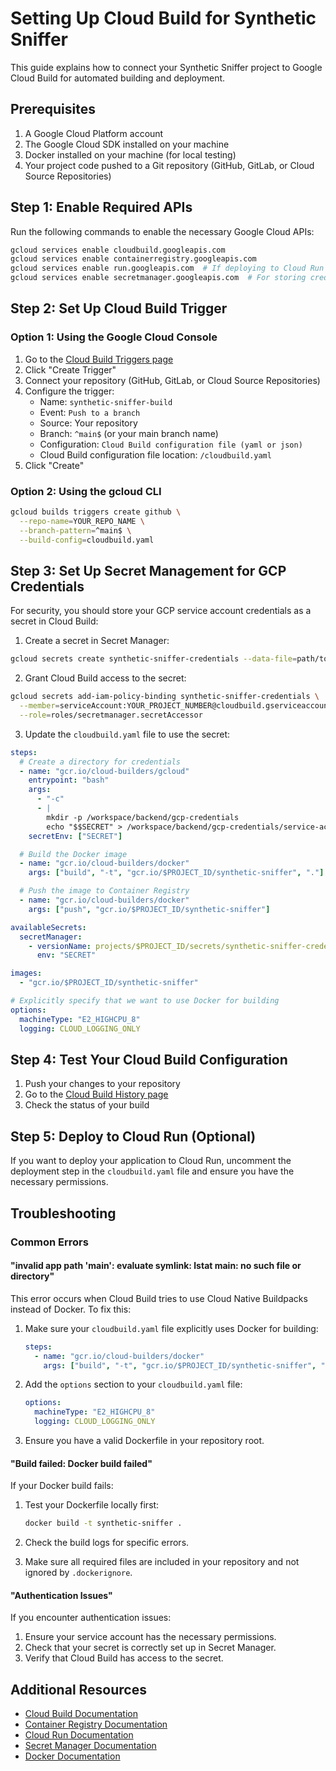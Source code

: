 # Setting Up Cloud Build for Synthetic Sniffer

This guide explains how to connect your Synthetic Sniffer project to Google Cloud Build for automated building and deployment.

## Prerequisites

1. A Google Cloud Platform account
2. The Google Cloud SDK installed on your machine
3. Docker installed on your machine (for local testing)
4. Your project code pushed to a Git repository (GitHub, GitLab, or Cloud Source Repositories)

## Step 1: Enable Required APIs

Run the following commands to enable the necessary Google Cloud APIs:

```bash
gcloud services enable cloudbuild.googleapis.com
gcloud services enable containerregistry.googleapis.com
gcloud services enable run.googleapis.com  # If deploying to Cloud Run
gcloud services enable secretmanager.googleapis.com  # For storing credentials
```

## Step 2: Set Up Cloud Build Trigger

### Option 1: Using the Google Cloud Console

1. Go to the [Cloud Build Triggers page](https://console.cloud.google.com/cloud-build/triggers)
2. Click "Create Trigger"
3. Connect your repository (GitHub, GitLab, or Cloud Source Repositories)
4. Configure the trigger:
   - Name: `synthetic-sniffer-build`
   - Event: `Push to a branch`
   - Source: Your repository
   - Branch: `^main$` (or your main branch name)
   - Configuration: `Cloud Build configuration file (yaml or json)`
   - Cloud Build configuration file location: `/cloudbuild.yaml`
5. Click "Create"

### Option 2: Using the gcloud CLI

```bash
gcloud builds triggers create github \
  --repo-name=YOUR_REPO_NAME \
  --branch-pattern=^main$ \
  --build-config=cloudbuild.yaml
```

## Step 3: Set Up Secret Management for GCP Credentials

For security, you should store your GCP service account credentials as a secret in Cloud Build:

1. Create a secret in Secret Manager:

```bash
gcloud secrets create synthetic-sniffer-credentials --data-file=path/to/your/service-account-key.json
```

2. Grant Cloud Build access to the secret:

```bash
gcloud secrets add-iam-policy-binding synthetic-sniffer-credentials \
  --member=serviceAccount:YOUR_PROJECT_NUMBER@cloudbuild.gserviceaccount.com \
  --role=roles/secretmanager.secretAccessor
```

3. Update the `cloudbuild.yaml` file to use the secret:

```yaml
steps:
  # Create a directory for credentials
  - name: "gcr.io/cloud-builders/gcloud"
    entrypoint: "bash"
    args:
      - "-c"
      - |
        mkdir -p /workspace/backend/gcp-credentials
        echo "$$SECRET" > /workspace/backend/gcp-credentials/service-account-key.json
    secretEnv: ["SECRET"]

  # Build the Docker image
  - name: "gcr.io/cloud-builders/docker"
    args: ["build", "-t", "gcr.io/$PROJECT_ID/synthetic-sniffer", "."]

  # Push the image to Container Registry
  - name: "gcr.io/cloud-builders/docker"
    args: ["push", "gcr.io/$PROJECT_ID/synthetic-sniffer"]

availableSecrets:
  secretManager:
    - versionName: projects/$PROJECT_ID/secrets/synthetic-sniffer-credentials/versions/latest
      env: "SECRET"

images:
  - "gcr.io/$PROJECT_ID/synthetic-sniffer"

# Explicitly specify that we want to use Docker for building
options:
  machineType: "E2_HIGHCPU_8"
  logging: CLOUD_LOGGING_ONLY
```

## Step 4: Test Your Cloud Build Configuration

1. Push your changes to your repository
2. Go to the [Cloud Build History page](https://console.cloud.google.com/cloud-build/builds)
3. Check the status of your build

## Step 5: Deploy to Cloud Run (Optional)

If you want to deploy your application to Cloud Run, uncomment the deployment step in the `cloudbuild.yaml` file and ensure you have the necessary permissions.

## Troubleshooting

### Common Errors

#### "invalid app path 'main': evaluate symlink: lstat main: no such file or directory"

This error occurs when Cloud Build tries to use Cloud Native Buildpacks instead of Docker. To fix this:

1. Make sure your `cloudbuild.yaml` file explicitly uses Docker for building:

   ```yaml
   steps:
     - name: "gcr.io/cloud-builders/docker"
       args: ["build", "-t", "gcr.io/$PROJECT_ID/synthetic-sniffer", "."]
   ```

2. Add the `options` section to your `cloudbuild.yaml` file:

   ```yaml
   options:
     machineType: "E2_HIGHCPU_8"
     logging: CLOUD_LOGGING_ONLY
   ```

3. Ensure you have a valid Dockerfile in your repository root.

#### "Build failed: Docker build failed"

If your Docker build fails:

1. Test your Dockerfile locally first:

   ```bash
   docker build -t synthetic-sniffer .
   ```

2. Check the build logs for specific errors.

3. Make sure all required files are included in your repository and not ignored by `.dockerignore`.

#### "Authentication Issues"

If you encounter authentication issues:

1. Ensure your service account has the necessary permissions.
2. Check that your secret is correctly set up in Secret Manager.
3. Verify that Cloud Build has access to the secret.

## Additional Resources

- [Cloud Build Documentation](https://cloud.google.com/build/docs)
- [Container Registry Documentation](https://cloud.google.com/container-registry/docs)
- [Cloud Run Documentation](https://cloud.google.com/run/docs)
- [Secret Manager Documentation](https://cloud.google.com/secret-manager/docs)
- [Docker Documentation](https://docs.docker.com/)
